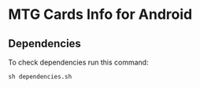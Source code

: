 # MTG Cards Info for Android

## Dependencies
To check dependencies run this command:
```
sh dependencies.sh
```